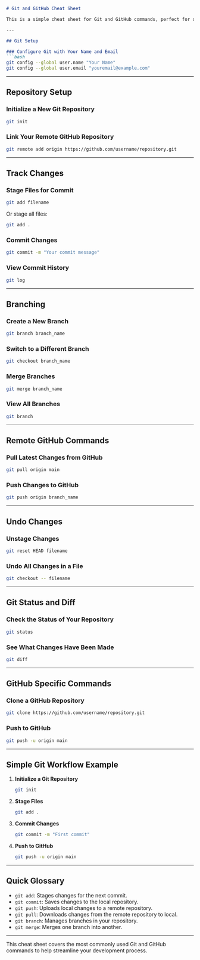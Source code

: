 ```markdown
# Git and GitHub Cheat Sheet

This is a simple cheat sheet for Git and GitHub commands, perfect for quick reference.

---

## Git Setup

### Configure Git with Your Name and Email
```bash
git config --global user.name "Your Name"
git config --global user.email "youremail@example.com"
```

---

## Repository Setup

### Initialize a New Git Repository
```bash
git init
```

### Link Your Remote GitHub Repository
```bash
git remote add origin https://github.com/username/repository.git
```

---

## Track Changes

### Stage Files for Commit
```bash
git add filename
```
Or stage all files:
```bash
git add .
```

### Commit Changes
```bash
git commit -m "Your commit message"
```

### View Commit History
```bash
git log
```

---

## Branching

### Create a New Branch
```bash
git branch branch_name
```

### Switch to a Different Branch
```bash
git checkout branch_name
```

### Merge Branches
```bash
git merge branch_name
```

### View All Branches
```bash
git branch
```

---

## Remote GitHub Commands

### Pull Latest Changes from GitHub
```bash
git pull origin main
```

### Push Changes to GitHub
```bash
git push origin branch_name
```

---

## Undo Changes

### Unstage Changes
```bash
git reset HEAD filename
```

### Undo All Changes in a File
```bash
git checkout -- filename
```

---

## Git Status and Diff

### Check the Status of Your Repository
```bash
git status
```

### See What Changes Have Been Made
```bash
git diff
```

---

## GitHub Specific Commands

### Clone a GitHub Repository
```bash
git clone https://github.com/username/repository.git
```

### Push to GitHub
```bash
git push -u origin main
```

---

## Simple Git Workflow Example

1. **Initialize a Git Repository**
   ```bash
   git init
   ```

2. **Stage Files**
   ```bash
   git add .
   ```

3. **Commit Changes**
   ```bash
   git commit -m "First commit"
   ```

4. **Push to GitHub**
   ```bash
   git push -u origin main
   ```

---

## Quick Glossary

- `git add`: Stages changes for the next commit.
- `git commit`: Saves changes to the local repository.
- `git push`: Uploads local changes to a remote repository.
- `git pull`: Downloads changes from the remote repository to local.
- `git branch`: Manages branches in your repository.
- `git merge`: Merges one branch into another.

---

This cheat sheet covers the most commonly used Git and GitHub commands to help streamline your development process.
```
